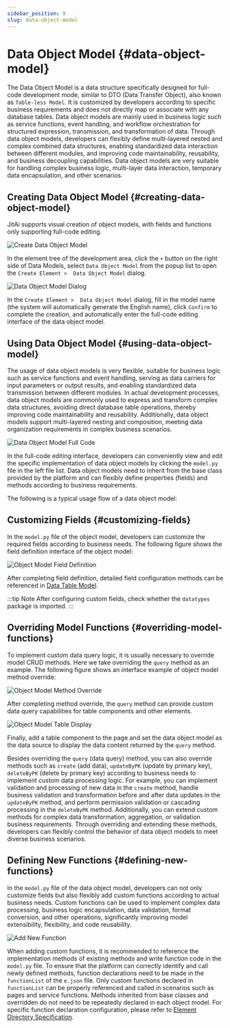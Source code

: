 ```yaml
---
sidebar_position: 9
slug: data-object-model
---
```


# Data Object Model {#data-object-model}
The Data Object Model is a data structure specifically designed for full-code development mode, similar to DTO (Data Transfer Object), also known as `Table-less Model`. It is customized by developers according to specific business requirements and does not directly map or associate with any database tables. Data object models are mainly used in business logic such as service functions, event handling, and workflow orchestration for structured expression, transmission, and transformation of data. Through data object models, developers can flexibly define multi-layered nested and complex combined data structures, enabling standardized data interaction between different modules, and improving code maintainability, reusability, and business decoupling capabilities. Data object models are very suitable for handling complex business logic, multi-layer data interaction, temporary data encapsulation, and other scenarios.

## Creating Data Object Model {#creating-data-object-model}
JitAi supports visual creation of object models, with fields and functions only supporting full-code editing.

![Create Data Object Model](./img/create-data-object-model.png)

In the element tree of the development area, click the `+` button on the right side of Data Models, select `Data Object Model` from the popup list to open the `Create Element >  Data Object Model` dialog.

![Data Object Model Dialog](./img/data-object-model-popup.png)

In the `Create Element >  Data Object Model` dialog, fill in the model name (the system will automatically generate the English name), click `Confirm` to complete the creation, and automatically enter the full-code editing interface of the data object model.

## Using Data Object Model {#using-data-object-model}
The usage of data object models is very flexible, suitable for business logic such as service functions and event handling, serving as data carriers for input parameters or output results, and enabling standardized data transmission between different modules. In actual development processes, data object models are commonly used to express and transform complex data structures, avoiding direct database table operations, thereby improving code maintainability and reusability. Additionally, data object models support multi-layered nesting and composition, meeting data organization requirements in complex business scenarios.

![Data Object Model Full Code](./img/data-object-model-full-code.png)

In the full-code editing interface, developers can conveniently view and edit the specific implementation of data object models by clicking the `model.py` file in the left file list. Data object models need to inherit from the base class provided by the platform and can flexibly define properties (fields) and methods according to business requirements.

The following is a typical usage flow of a data object model:

## Customizing Fields {#customizing-fields}
In the `model.py` file of the object model, developers can customize the required fields according to business needs. The following figure shows the field definition interface of the object model:

![Object Model Field Definition](./img/object-model-field-definition.png)

After completing field definition, detailed field configuration methods can be referenced in [Data Table Model](./data-table-model#source-code-mode).

:::tip Note
After configuring custom fields, check whether the `datatypes` package is imported.
:::

## Overriding Model Functions {#overriding-model-functions}
To implement custom data query logic, it is usually necessary to override model CRUD methods. Here we take overriding the `query` method as an example. The following figure shows an interface example of object model method override:

![Object Model Method Override](./img/object-model-method-override.png)

After completing method override, the `query` method can provide custom data query capabilities for table components and other elements.

![Object Model Table Display](./img/object-model-table-display.png)

Finally, add a table component to the page and set the data object model as the data source to display the data content returned by the `query` method.

Besides overriding the `query` (data query) method, you can also override methods such as `create` (add data), `updateByPK` (update by primary key), `deleteByPK` (delete by primary key) according to business needs to implement custom data processing logic. For example, you can implement validation and processing of new data in the `create` method, handle business validation and transformation before and after data updates in the `updateByPK` method, and perform permission validation or cascading processing in the `deleteByPK` method. Additionally, you can extend custom methods for complex data transformation, aggregation, or validation business requirements. Through overriding and extending these methods, developers can flexibly control the behavior of data object models to meet diverse business scenarios.

## Defining New Functions {#defining-new-functions}
In the `model.py` file of the data object model, developers can not only customize fields but also flexibly add custom functions according to actual business needs. Custom functions can be used to implement complex data processing, business logic encapsulation, data validation, format conversion, and other operations, significantly improving model extensibility, flexibility, and code reusability.

![Add New Function](./img/data-object-model-add-function.gif)

When adding custom functions, it is recommended to reference the implementation methods of existing methods and write function code in the `model.py` file. To ensure that the platform can correctly identify and call newly defined methods, function declarations need to be made in the `functionList` of the `e.json` file. Only custom functions declared in `functionList` can be properly referenced and called in scenarios such as pages and service functions. Methods inherited from base classes and overridden do not need to be repeatedly declared in each object model. For specific function declaration configuration, please refer to [Element Directory Specification](../../reference/runtime-platform/JAAP#element-directory-specification).